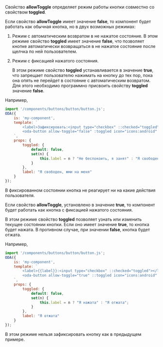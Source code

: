 ﻿Свойство **allowToggle** определяет режим работы кнопки совместно со свойством **toggled**.

Если свойство **allowToggle** имеет значение **false**, то компонент будет работать как обычная кнопка, но в двух возможных режимах:

1. Режим с автоматическим возвратом в не нажатое состояние.
    В этом режиме свойство **toggled** имеет значение **false**, что позволяет кнопке автоматически возвращаться в не нажатое состояние после щелчка по ней пользователем.

1. Режим с фиксацией нажатого состояния.

    В этом режиме свойство **toggled** устанавливается в значение **true**, что запрещает пользователю нажимать на кнопку до тех пор, пока она опять не перейдет в состояние с автоматическим возвратом. Для этого необходимо программно присвоить свойству **toggled** значение **false**.

Например,

```javascript _run_line_edit_loadoda_[my-component.js]
import '/components/buttons/button/button.js';
ODA({
    is: 'my-component',
    template: `
        <label>Зафиксировать:<input type="checkbox" ::checked="toggled"></label>
        <oda-button allow-toggle="false" :toggled icon="icons:android" :label></oda-button>
    `,
    props: {
        toggled: {
            default: false,
            set(n) {
                this.label = n ? "Не беспокоить, я занят" : "Я свободен, жми на меня";
            }
        },
        label: "Я свободен, жми на меня"
    }
});
```

В фиксированном состоянии кнопка не реагирует ни на какие действия пользователя.

Если свойство **allowToggle**, установлено в значение **true**, то компонент будет работать как кнопка с фиксацией нажатого состояния.

В этом режиме свойство **toggled** позволяет узнать или изменить текущее состоянии кнопки. Если оно имеет значение **true**, то кнопка будет нажата. В противном случае, при значении **false**, кнопка будет отжата.

Например,

```javascript _run_line_edit_loadoda_[my-component.js]
import '/components/buttons/button/button.js';
ODA({
    is: 'my-component',
    template: `
        <label>{{label}}:<input type="checkbox" ::checked="toggled"></label>
        <oda-button allow-toggle="true" ::toggled icon="icons:android" :label></oda-button>
    `,
    props: {
        toggled: {
            default: false,
            set(n) {
                this.label = n ? "Я нажата" : "Я отжата";
            }
        },
        label: "Я отжата"
    }
});
```

В этом режиме нельзя зафиксировать кнопку как в предыдущем примере.
